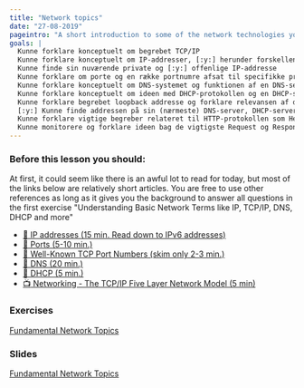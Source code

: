 ```yaml
---
title: "Network topics"
date: "27-08-2019"
pageintro: "A short introduction to some of the network technologies you need to conceptually, understand as a WEB-developer"
goals: |
  Kunne forklare konceptuelt om begrebet TCP/IP
  Kunne forklare konceptuelt om IP-addresser, [:y:] herunder forskellen på private og offentlige IP-addresser
  Kunne finde sin nuværende private og [:y:] offenlige IP-addresse
  Kunne forklare om porte og en række portnumre afsat til specifikke protokoller
  Kunne forklare konceptuelt om DNS-systemet og funktionen af en DNS-server
  Kunne forklare konceptuelt om ideen med DHCP-protokollen og en DHCP-server
  Kunne forklare begrebet loopback addresse og forklare relevansen af denne for os som udviklere
  [:y:] Kunne finde addressen på sin (nærmeste) DNS-server, DHCP-server og default GateWay
  Kunne forklare vigtige begreber relateret til HTTP-protokollen som Headers, Caching, Sessions og Cookies.
  Kunne monitorere og forklare ideen bag de vigtigste Request og Response headers
---
```




### Before this lesson you should:
At first, it could seem like there is an awful lot to read for today, but most of the links below are relatively short articles. You are free to use other references as long as it gives you the background to answer all questions in the first exercise "Understanding Basic Network Terms like IP, TCP/IP, DNS, DHCP and more"
<!--BEGIN readings ##-->
- [:book: IP addresses (15 min. Read down to IPv6 addresses)](https://en.wikipedia.org/wiki/IP_address)
- [:book: Ports (5-10 min.)](https://www.lifewire.com/port-numbers-on-computer-networks-817939)
- [:book: Well-Known TCP Port Numbers (skim only 2-3 min.)](https://www.webopedia.com/quick_ref/portnumbers.asp)
- [:book: DNS (20 min.)](https://computer.howstuffworks.com/dns.htm)
- [:book: DHCP (5 min.)](https://kb.iu.edu/d/adov)
- [:tv: Networking - The TCP/IP Five Layer Network Model (5 min)](https://www.youtube.com/watch?v=6c_BbiBiwkM)
<!--END readings ##-->
          
 ### Exercises
 <!--BEGIN exercises ##-->
 [Fundamental Network Topics](https://docs.google.com/document/d/1RbYJ9hyiqSSASZfuWQtsKwFv7ngQP1-4dceRrKy1LzA/edit?usp=sharing)
<!--END exercises ##-->          

### Slides
<!--BEGIN slides ##-->
[Fundamental Network Topics](https://docs.google.com/presentation/d/1iXWJoYjDCs568XHDvVwI5I65tnPDRhi--AY-ZwEz9VI/edit?usp=sharing)
<!--END slides ##-->